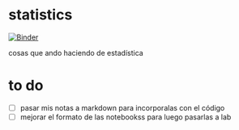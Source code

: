 # statistics
[![Binder](https://mybinder.org/badge_logo.svg)](https://mybinder.org/v2/gh/eduardosalaz/statistics/master)


cosas que ando haciendo de estadística

# to do
- [ ] pasar mis notas a markdown para incorporalas con el código
- [ ] mejorar el formato de  las notebookss para luego pasarlas a lab
